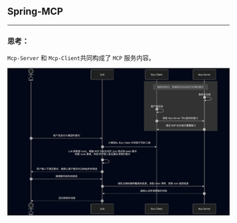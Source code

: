 ## Spring-MCP

***

### 思考：

`Mcp-Server` 和 `Mcp-Client`共同构成了 `MCP` 服务内容。

![mcp-server-client 架构图](docs/mermaid/images/mcp-server-client架构图.png)
